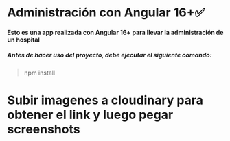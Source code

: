 # **Administración con Angular 16+✅**

#### Esto es una app realizada con Angular 16+ para llevar la administración de un hospital

##### Antes de hacer uso del proyecto, debe ejecutar el siguiente comando:
> npm install

# Subir imagenes a cloudinary para obtener el link y luego pegar screenshots
